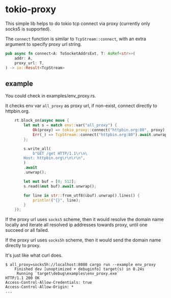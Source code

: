 # tokio-proxy

This simple lib helps to do tokio tcp connect via proxy (currently only socks5 is supported).

The `connect` function is similar to `TcpStream::connect`, with an extra argument to specify proxy url string.

```rust
pub async fn connect<A: ToSocketAddrsExt, T: AsRef<str>>(
    addr: A,
    proxy_url: T,
) -> io::Result<TcpStream>
```

## example

You could check in examples/env_proxy.rs.

It checks env var `all_proxy` as proxy url, if non-exist, connect directly to httpbin.org.

```rust
    rt.block_on(async move {
        let mut s = match env::var("all_proxy") {
            Ok(proxy) => tokio_proxy::connect("httpbin.org:80", proxy).await.unwrap(),
            Err(_) => TcpStream::connect("httpbin.org:80").await.unwrap(),
        };

        s.write_all(
            b"GET /get HTTP/1.1\r\n\
        Host: httpbin.org\r\n\r\n",
        )
        .await
        .unwrap();

        let mut buf = [0; 512];
        s.read(&mut buf).await.unwrap();

        for line in str::from_utf8(&buf).unwrap().lines() {
            println!("{}", line);
        }
    });
```

If the proxy url uses `socks5` scheme, then it would resolve the domain name locally
and iterate all resolved ip addresses towards proxy, until one succeed or all failed.

If the proxy url uses `socks5h` scheme, then it would send the domain name directly to proxy.

It's just like what curl does.

```
$ all_proxy=socks5h://localhost:8080 cargo run --example env_proxy
    Finished dev [unoptimized + debuginfo] target(s) in 0.24s
     Running `target\debug\examples\env_proxy.exe`
HTTP/1.1 200 OK
Access-Control-Allow-Credentials: true
Access-Control-Allow-Origin: *
...
```
